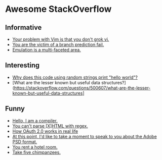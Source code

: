 # Awesome StackOverflow

## Informative

- [Your problem with Vim is that you don't grok vi.](https://stackoverflow.com/a/1220118)
- [You are the victim of a branch prediction fail.](https://stackoverflow.com/a/11227902)
- [Emulation is a multi-faceted area.](https://stackoverflow.com/a/448689)

## Interesting

- [Why does this code using random strings print "hello world"?](https://stackoverflow.com/a/15198628)
- [What are the lesser known but useful data structures?](https://stackoverflow.com/questions/500607/what-are-the-lesser-known-but-useful-data-structures]

## Funny

- [Hello, I am a compiler.](https://stackoverflow.com/a/2685541)
- [You can't parse \[X\]HTML with regex.](https://stackoverflow.com/a/1732454)
- [How OAuth 2.0 works in real life](https://stackoverflow.com/a/32534239)
- [At this point, I'd like to take a moment to speak to you about the Adobe PSD format.](https://stackoverflow.com/a/769443)
- [You rent a hotel room.](https://stackoverflow.com/a/6445794)
- [Take five chimpanzees.](https://security.stackexchange.com/a/33471)
